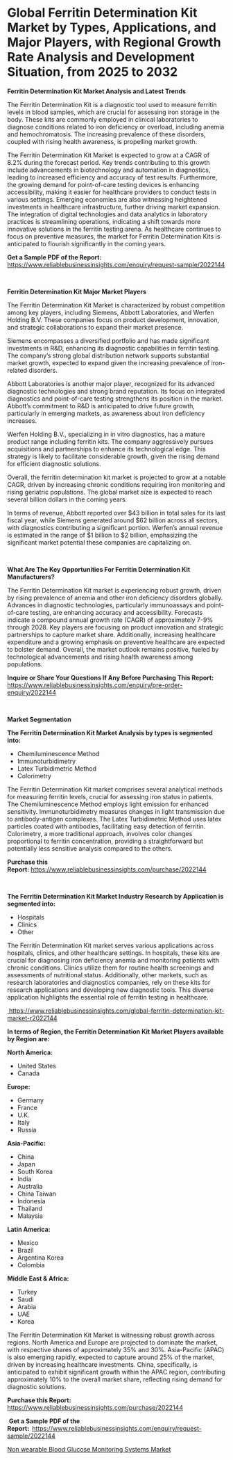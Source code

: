 <p><h1>Global Ferritin Determination Kit Market by Types, Applications, and Major Players, with Regional Growth Rate Analysis and Development Situation, from 2025 to 2032</h1></p><p><strong>Ferritin Determination Kit Market Analysis and Latest Trends</strong></p>
<p><p>The Ferritin Determination Kit is a diagnostic tool used to measure ferritin levels in blood samples, which are crucial for assessing iron storage in the body. These kits are commonly employed in clinical laboratories to diagnose conditions related to iron deficiency or overload, including anemia and hemochromatosis. The increasing prevalence of these disorders, coupled with rising health awareness, is propelling market growth.</p><p>The Ferritin Determination Kit Market is expected to grow at a CAGR of 8.2% during the forecast period. Key trends contributing to this growth include advancements in biotechnology and automation in diagnostics, leading to increased efficiency and accuracy of test results. Furthermore, the growing demand for point-of-care testing devices is enhancing accessibility, making it easier for healthcare providers to conduct tests in various settings. Emerging economies are also witnessing heightened investments in healthcare infrastructure, further driving market expansion. The integration of digital technologies and data analytics in laboratory practices is streamlining operations, indicating a shift towards more innovative solutions in the ferritin testing arena. As healthcare continues to focus on preventive measures, the market for Ferritin Determination Kits is anticipated to flourish significantly in the coming years.</p></p>
<p><strong>Get a Sample PDF of the Report:&nbsp;</strong> <a href="https://www.reliablebusinessinsights.com/enquiry/request-sample/2022144?utm_campaign=3453&utm_medium=2&utm_source=Github&utm_content=ia&utm_term=29032025&utm_id=ferritin-determination-kit">https://www.reliablebusinessinsights.com/enquiry/request-sample/2022144</a></p>
<p>&nbsp;</p>
<p><strong>Ferritin Determination Kit Major Market Players</strong></p>
<p><p>The Ferritin Determination Kit Market is characterized by robust competition among key players, including Siemens, Abbott Laboratories, and Werfen Holding B.V. These companies focus on product development, innovation, and strategic collaborations to expand their market presence.</p><p>Siemens encompasses a diversified portfolio and has made significant investments in R&D, enhancing its diagnostic capabilities in ferritin testing. The company’s strong global distribution network supports substantial market growth, expected to expand given the increasing prevalence of iron-related disorders.</p><p>Abbott Laboratories is another major player, recognized for its advanced diagnostic technologies and strong brand reputation. Its focus on integrated diagnostics and point-of-care testing strengthens its position in the market. Abbott’s commitment to R&D is anticipated to drive future growth, particularly in emerging markets, as awareness about iron deficiency increases.</p><p>Werfen Holding B.V., specializing in in vitro diagnostics, has a mature product range including ferritin kits. The company aggressively pursues acquisitions and partnerships to enhance its technological edge. This strategy is likely to facilitate considerable growth, given the rising demand for efficient diagnostic solutions.</p><p>Overall, the ferritin determination kit market is projected to grow at a notable CAGR, driven by increasing chronic conditions requiring iron monitoring and rising geriatric populations. The global market size is expected to reach several billion dollars in the coming years.</p><p>In terms of revenue, Abbott reported over $43 billion in total sales for its last fiscal year, while Siemens generated around $62 billion across all sectors, with diagnostics contributing a significant portion. Werfen’s annual revenue is estimated in the range of $1 billion to $2 billion, emphasizing the significant market potential these companies are capitalizing on.</p></p>
<p>&nbsp;</p>
<p><strong>What Are The Key Opportunities For Ferritin Determination Kit Manufacturers?</strong></p>
<p><p>The Ferritin Determination Kit market is experiencing robust growth, driven by rising prevalence of anemia and other iron deficiency disorders globally. Advances in diagnostic technologies, particularly immunoassays and point-of-care testing, are enhancing accuracy and accessibility. Forecasts indicate a compound annual growth rate (CAGR) of approximately 7-9% through 2028. Key players are focusing on product innovation and strategic partnerships to capture market share. Additionally, increasing healthcare expenditure and a growing emphasis on preventive healthcare are expected to bolster demand. Overall, the market outlook remains positive, fueled by technological advancements and rising health awareness among populations.</p></p>
<p><strong>Inquire or Share Your Questions If Any Before Purchasing This Report:</strong> <a href="https://www.reliablebusinessinsights.com/enquiry/pre-order-enquiry/2022144?utm_campaign=3453&utm_medium=2&utm_source=Github&utm_content=ia&utm_term=29032025&utm_id=ferritin-determination-kit">https://www.reliablebusinessinsights.com/enquiry/pre-order-enquiry/2022144</a></p>
<p>&nbsp;</p>
<p><strong>Market Segmentation</strong></p>
<p><strong>The Ferritin Determination Kit Market Analysis by types is segmented into:</strong></p>
<p><ul><li>Chemiluminescence Method</li><li>Immunoturbidimetry</li><li>Latex Turbidimetric Method</li><li>Colorimetry</li></ul></p>
<p><p>The Ferritin Determination Kit market comprises several analytical methods for measuring ferritin levels, crucial for assessing iron status in patients. The Chemiluminescence Method employs light emission for enhanced sensitivity. Immunoturbidimetry measures changes in light transmission due to antibody-antigen complexes. The Latex Turbidimetric Method uses latex particles coated with antibodies, facilitating easy detection of ferritin. Colorimetry, a more traditional approach, involves color changes proportional to ferritin concentration, providing a straightforward but potentially less sensitive analysis compared to the others.</p></p>
<p><strong>Purchase this Report:&nbsp;</strong><a href="https://www.reliablebusinessinsights.com/purchase/2022144?utm_campaign=3453&utm_medium=2&utm_source=Github&utm_content=ia&utm_term=29032025&utm_id=ferritin-determination-kit">https://www.reliablebusinessinsights.com/purchase/2022144</a></p>
<p>&nbsp;</p>
<p><strong>The Ferritin Determination Kit Market Industry Research by Application is segmented into:</strong></p>
<p><ul><li>Hospitals</li><li>Clinics</li><li>Other</li></ul></p>
<p><p>The Ferritin Determination Kit market serves various applications across hospitals, clinics, and other healthcare settings. In hospitals, these kits are crucial for diagnosing iron deficiency anemia and monitoring patients with chronic conditions. Clinics utilize them for routine health screenings and assessments of nutritional status. Additionally, other markets, such as research laboratories and diagnostics companies, rely on these kits for research applications and developing new diagnostic tools. This diverse application highlights the essential role of ferritin testing in healthcare.</p></p>
<p><a href="https://www.reliablebusinessinsights.com/global-ferritin-determination-kit-market-r2022144?utm_campaign=3453&utm_medium=2&utm_source=Github&utm_content=ia&utm_term=29032025&utm_id=ferritin-determination-kit">&nbsp;https://www.reliablebusinessinsights.com/global-ferritin-determination-kit-market-r2022144</a></p>
<p><strong>In terms of Region, the Ferritin Determination Kit Market Players available by Region are:</strong></p>
<p>
    <p> <strong> North America: </strong>
        <ul>
            <li>United States</li>
            <li>Canada</li>
        </ul>
        </p> 
    <p> <strong> Europe: </strong>
        <ul>
            <li>Germany</li>
            <li>France</li>
            <li>U.K.</li>
            <li>Italy</li>
            <li>Russia</li>
        </ul>
        </p> 
    <p> <strong> Asia-Pacific: </strong>
        <ul>
            <li>China</li>
            <li>Japan</li>
            <li>South Korea</li>
            <li>India</li>
            <li>Australia</li>
            <li>China Taiwan</li>
            <li>Indonesia</li>
            <li>Thailand</li>
            <li>Malaysia</li>
        </ul>
        </p> 
    <p> <strong> Latin America: </strong>
        <ul>
            <li>Mexico</li>
            <li>Brazil</li>
            <li>Argentina Korea</li>
            <li>Colombia</li>
        </ul>
        </p> 
    <p> <strong> Middle East & Africa: </strong>
        <ul>
            <li>Turkey</li>
            <li>Saudi</li>
            <li>Arabia</li>
            <li>UAE</li>
            <li>Korea</li>
        </ul>
    </p>
    </p>
<p><p>The Ferritin Determination Kit Market is witnessing robust growth across regions. North America and Europe are projected to dominate the market, with respective shares of approximately 35% and 30%. Asia-Pacific (APAC) is also emerging rapidly, expected to capture around 25% of the market, driven by increasing healthcare investments. China, specifically, is anticipated to exhibit significant growth within the APAC region, contributing approximately 10% to the overall market share, reflecting rising demand for diagnostic solutions.</p></p>
<p><strong>Purchase this Report: </strong><a href="https://www.reliablebusinessinsights.com/purchase/2022144?utm_campaign=3453&utm_medium=2&utm_source=Github&utm_content=ia&utm_term=29032025&utm_id=ferritin-determination-kit">https://www.reliablebusinessinsights.com/purchase/2022144</a></p>
<p>&nbsp;<strong>Get a Sample PDF of the Report:&nbsp;&nbsp;</strong><a href="https://www.reliablebusinessinsights.com/enquiry/request-sample/2022144?utm_campaign=3453&utm_medium=2&utm_source=Github&utm_content=ia&utm_term=29032025&utm_id=ferritin-determination-kit">https://www.reliablebusinessinsights.com/enquiry/request-sample/2022144</a></p>
<p><strong></strong></p>
<p><p><a href="https://github.com/azorrotutus/Market-Research-Report-List-1/blob/main/non-wearable-blood-glucose-monitoring-systems-market.md?utm_campaign=3453&utm_medium=2&utm_source=Github&utm_content=ia&utm_term=29032025&utm_id=ferritin-determination-kit">Non wearable Blood Glucose Monitoring Systems Market</a></p></p>
